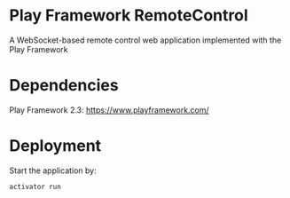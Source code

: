 # Play Framework RemoteControl
A WebSocket-based remote control web application implemented with the Play Framework

# Dependencies
Play Framework 2.3: https://www.playframework.com/

# Deployment
Start the application by:
```bash
activator run
```